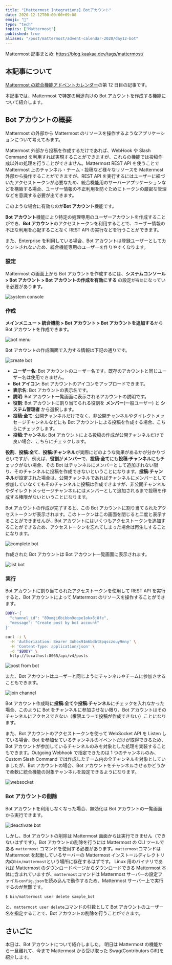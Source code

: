 ```yaml
---
title: "[Mattermost Integrations] Botアカウント"
date: 2020-12-12T00:00:00+09:00
emoji: "📆"
type: "tech"
topics: ["Mattermost"]
published: true
aliases: "/post/mattermost/advent-calendar-2020/day12-bot"
---
```


Mattermost 記事まとめ: https://blog.kaakaa.dev/tags/mattermost/

## 本記事について

[Mattermost の統合機能アドベントカレンダー](https://qiita.com/advent-calendar/2020/mattermost-integrations)の第 12 日目の記事です。

本記事では、Mattermost で特定の用途向けの Bot アカウントを作成する機能について紹介します。

## Bot アカウントの概要

Mattermost の外部から Mattermost のリソースを操作するようなアプリケーションについて考えてみます。

Mattermost 外部から投稿を作成するだけであれば、WebHook や Slash Command を利用すれば実現することができますが、これらの機能では投稿作成以外の処理を行うことができません。Mattermost REST API を使うことで Mattermost 上のチャンネル・チーム・投稿など様々なリソースを Mattermost 外部から操作することができますが、REST API を実行するにはユーザーに紐づいたアクセストークンが必要なため、統合機能用のサーバーアプリケーションなどを構築する場合、ユーザー情報の不正利用を防ぐためにトークンの厳密な管理などを意識する必要が出てきます。

このような場合に有効なのが**Bot アカウント**機能です。

**Bot アカウント**機能により特定の処理専用のユーザーアカウントを作成することができ、**Bot アカウント**のアクセストークンを利用することで、ユーザー情報の不正な利用を心配することなく REST API の実行などを行うことができます。

また、Enterprise を利用している場合、Bot アカウントは登録ユーザーとしてカウントされないため、統合機能専用のユーザーを作りやすくなります。

### 設定

Mattermost の画面上から Bot アカウントを作成するには、**システムコンソール > Bot アカウント > Bot アカウントの作成を有効にする** の設定が`有効`になっている必要があります。

![system console](https://blog.kaakaa.dev/images/posts/advent-calendar-2020/day12/config-bot.png)

### 作成

**メインメニュー > 統合機能 > Bot アカウント > Bot アカウントを追加する**から Bot アカウントを作成できます。

![bot menu](https://blog.kaakaa.dev/images/posts/advent-calendar-2020/day12/bot-menu.png)

Bot アカウントの作成画面で入力する情報は下記の通りです。

![create bot](https://blog.kaakaa.dev/images/posts/advent-calendar-2020/day12/create-bot.png)

- **ユーザー名**: Bot アカウントのユーザー名です。既存のアカウントと同じユーザー名は使用できません。
- **Bot アイコン**: Bot アカウントのアイコンをアップロードできます。
- **表示名**: Bot アカウントの表示名です。
- **説明**: Bot アカウント一覧画面に表示されるアカウントの説明です。
- **役割**: Bot アカウントに割り当てられる役割を **メンバー**(一般ユーザー) と **システム管理者** から選択します。
- **投稿:全て**: 公開チャンネルだけでなく、非公開チャンネルやダイレクトメッセージチャンネルなどにも Bot アカウントによる投稿を作成する場合、こちらにチェックします。
- **投稿:チャンネル**: Bot アカウントによる投稿の作成が公開チャンネルだけで良い場合、こちらにチェックします。

**役割**、**投稿:全て**、**投稿:チャンネル**が実際にどのような効果があるかが分かりづらいですが、例えば、**役割**が**メンバー**で、**投稿:全て**にも**投稿:チャンネル**にもチェックがない場合、その Bot はチャンネルにメンバーとして追加されない限り、そのチャンネルに投稿を作成できないということになります。**投稿:チャンネル**が設定された場合は、公開チャンネルであればチャンネルにメンバーとして参加していなくてもそのチャンネルに投稿は作成できますが、非公開チャンネルやダイレクトメッセージチャンネルにはメンバーとして追加されるまで投稿を作成する権限がないということになります。

Bot アカウントの作成が完了すると、この Bot アカウントに割り当てられたアクセストークンが表示されます。このトークンはこの画面を閉じると二度と表示することができませんが、Bot アカウントにはいくつもアクセストークンを追加することができるため、アクセストークンを忘れてしまった場合は再生しすることになります。

![complete bot](https://blog.kaakaa.dev/images/posts/advent-calendar-2020/day12/complete-bot.png)

作成された Bot アカウントは Bot アカウント一覧画面に表示されます。

![list bot](https://blog.kaakaa.dev/images/posts/advent-calendar-2020/day12/list-bot.png)

### 実行

Bot アカウントに割り当てられたアクセストークンを使用して REST API を実行すると、Bot アカウントによって Mattermost のリソースを操作することができます。

```bash
BODY='{
  "channel_id": "89xmji6bibbn9eqpe1okx8j8fe",
  "message": "Create post by bot account"
}'

curl -i \
  -H 'Authorization: Bearer 3uhox91m6bdbt8pqsczouy9mny' \
  -H 'Content-Type: application/json' \
  -d "$BODY" \
  http://localhost:8065/api/v4/posts
```

![post from bot](https://blog.kaakaa.dev/images/posts/advent-calendar-2020/day12/post-from-bot.png)

また、Bot アカウントはユーザーと同じようにチャンネルやチームに参加させることもできます。

![join channel](https://blog.kaakaa.dev/images/posts/advent-calendar-2020/day12/join-bot.png)

Bot アカウント作成時に**投稿:全て**や**投稿:チャンネル**にチェックを入れなかった場合、このように Bot をチャンネルに参加させない限り、Bot アカウントはそのチャンネルにアクセスできない（権限エラーで投稿が作成できない）ことになります。

また、Bot アカウントのアクセストークンを使って WebSocket API を Listen している場合、Bot を参加せているチャンネルのイベントだけが取得できるため、Bot アカウントが参加しているチャンネルのみを対象とした処理を実装することもできます。Outgoing Webhook で指定できたのは 1 つのチャンネルのみ、Custom Slash Command では作成したチーム内の全チャンネルを対象としていましたが、Bot アカウントの場合、Bot アカウントをチャンネルさせるかどうかで柔軟に統合機能の対象チャンネルを設定できるようになります。

![websocket](https://blog.kaakaa.dev/images/posts/advent-calendar-2020/day12/websocket-bot.gif)

### Bot アカウントの削除

Bot アカウントを利用しなくなった場合、無効化は Bot アカウントの一覧画面から実行できます。

![deactivate bot](https://blog.kaakaa.dev/images/posts/advent-calendar-2020/day12/deactivate-bot.png)

しかし、Bot アカウントの削除は Mattermost 画面からは実行できません（できないはずです）。Bot アカウントの削除を行うには Mattermost の CLI ツールである `mattermost` コマンドを使用する必要があります。`mattermost`コマンドは Mattermost を起動しているサーバーの Mattermost インストールディレクトリ内の`bin/mattermost`という場所に存在するはずです。
Linux 用のバイナリであれば Mattermost のダウンロードページからダウンロードできる Mattermost 本体に含まれていますが、`mattermost`コマンドは Mattermost サーバーの設定ファイル`config.json`を読み込んで動作するため、Mattermost サーバー上で実行するのが無難です。

```bash
$ bin/mattermost user delete sample_bot
```

と、`mattermost user delete`コマンドの引数として Bot アカウントのユーザー名を指定することで、Bot アカウントの削除を行うことができます。

## さいごに

本日は、Bot アカウントについて紹介しました。
明日は Mattermost の機能から一旦離れて、今まで Mattermost から受け取った Swag(Contributors Gift)を紹介します。
